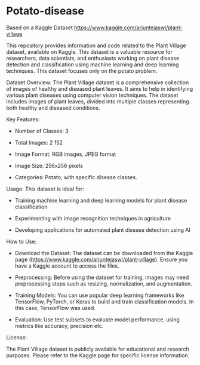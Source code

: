 # Potato-disease
Based on a Kaggle Dataset https://www.kaggle.com/arjuntejaswi/plant-village 

This repository provides information and code related to the Plant Village dataset, available on Kaggle. This dataset is a valuable resource for researchers, data scientists, and enthusiasts working on plant disease detection and classification using machine learning and deep learning techniques.
This dataset focuses only on the potato problem.

Dataset Overview:
The Plant Village dataset is a comprehensive collection of images of healthy and diseased plant leaves. It aims to help in identifying various plant diseases using computer vision techniques.  The dataset includes images of plant leaves, divided into multiple classes representing both healthy and diseased conditions.

Key Features:
- Number of Classes: 3

- Total Images: 2 152

- Image Format: RGB images, JPEG format

- Image Size: 256x256 pixels

- Categories: Potato, with specific disease classes.

Usage:
This dataset is ideal for:
- Training machine learning and deep learning models for plant disease classification

- Experimenting with image recognition techniques in agriculture

- Developing applications for automated plant disease detection using AI

How to Use:
- Download the Dataset: The dataset can be downloaded from the Kaggle page (https://www.kaggle.com/arjuntejaswi/plant-village). Ensure you have a Kaggle account to access the files.

- Preprocessing: Before using the dataset for training, images may need preprocessing steps such as resizing, normalization, and augmentation.

- Training Models: You can use popular deep learning frameworks like TensorFlow, PyTorch, or Keras to build and train classification models. In this case, TensorFlow was used.

- Evaluation: Use test subsets to evaluate model performance, using metrics like accuracy, precision etc.

License:

The Plant Village dataset is publicly available for educational and research purposes. Please refer to the Kaggle page for specific license information.
